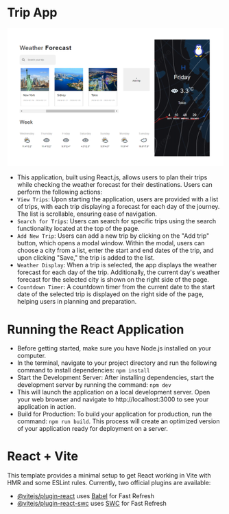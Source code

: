 # Trip App

![Trip App](public/assets/images/TripAppScreenshort.png)

- This application, built using React.js, allows users to plan their trips while checking the weather forecast for their destinations. Users can perform the following actions:
- `View Trips`: Upon starting the application, users are provided with a list of trips, with each trip displaying a forecast for each day of the journey. The list is scrollable, ensuring ease of navigation.
- `Search for Trips`: Users can search for specific trips using the search functionality located at the top of the page.
- `Add New Trip`: Users can add a new trip by clicking on the "Add trip" button, which opens a modal window. Within the modal, users can choose a city from a list, enter the start and end dates of the trip, and upon clicking "Save," the trip is added to the list.
- `Weather Display`: When a trip is selected, the app displays the weather forecast for each day of the trip. Additionally, the current day's weather forecast for the selected city is shown on the right side of the page.
- `Countdown Timer`: A countdown timer from the current date to the start date of the selected trip is displayed on the right side of the page, helping users in planning and preparation.

# Running the React Application

- Before getting started, make sure you have Node.js installed on your computer.
- In the terminal, navigate to your project directory and run the following command to install dependencies:
`npm install`
- Start the Development Server: After installing dependencies, start the development server by running the command:
`npm dev`
- This will launch the application on a local development server. Open your web browser and navigate to http://localhost:3000 to see your application in action.
- Build for Production: To build your application for production, run the command:
`npm run build`. This process will create an optimized version of your application ready for deployment on a server.

# React + Vite

This template provides a minimal setup to get React working in Vite with HMR and some ESLint rules.
Currently, two official plugins are available:
- [@vitejs/plugin-react](https://github.com/vitejs/vite-plugin-react/blob/main/packages/plugin-react/README.md) uses [Babel](https://babeljs.io/) for Fast Refresh
- [@vitejs/plugin-react-swc](https://github.com/vitejs/vite-plugin-react-swc) uses [SWC](https://swc.rs/) for Fast Refresh
